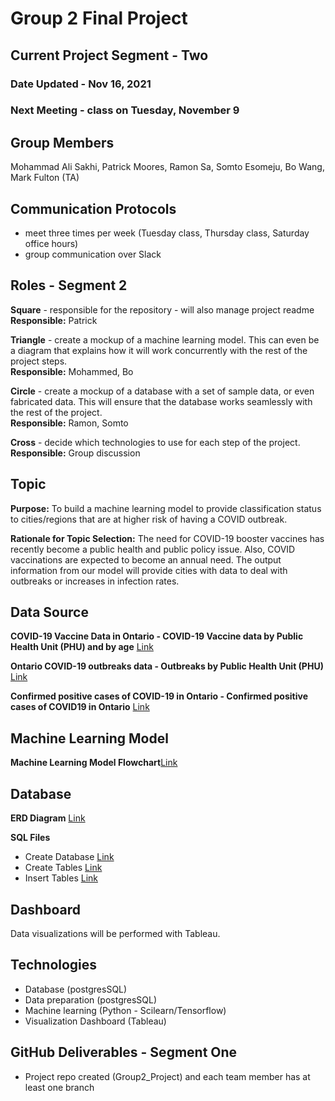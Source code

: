 # Group 2 Final Project


## Current Project Segment - Two

### Date Updated - Nov 16, 2021

### Next Meeting - class on Tuesday, November 9


## Group Members
Mohammad Ali Sakhi, Patrick Moores, Ramon Sa, Somto Esomeju, Bo Wang, Mark Fulton (TA)


## Communication Protocols
- meet three times per week (Tuesday class, Thursday class, Saturday office hours)
- group communication over Slack


## Roles - Segment 2
**Square** - responsible for the repository - will also manage project readme    
**Responsible:** Patrick

**Triangle** - create a mockup of a machine learning model. This can even be a diagram that explains how it will work concurrently with the rest of the project steps.  
**Responsible:** Mohammed, Bo

**Circle** - create a mockup of a database with a set of sample data, or even fabricated data. This will ensure that the database works seamlessly with the rest of the project.  
**Responsible:** Ramon, Somto
    
**Cross** - decide which technologies to use for each step of the project.  
**Responsible:** Group discussion    


## Topic
**Purpose:** To build a machine learning model to provide classification status to cities/regions that are at higher risk of having a COVID outbreak.

**Rationale for Topic Selection:** The need for COVID-19 booster vaccines has recently become a public health and public policy issue. Also, COVID vaccinations are expected to become an annual need. The output information from our model will provide cities with data to deal with outbreaks or increases in infection rates.


## Data Source
**COVID-19 Vaccine Data in Ontario - COVID-19 Vaccine data by Public Health Unit (PHU) and by age** [Link](https://open.canada.ca/data/en/dataset/752ce2b7-c15a-4965-a3dc-397bf405e7cc/resource/ee2e0135-dfb3-4af8-ad91-bcda64ef67fa)

**Ontario COVID-19 outbreaks data - Outbreaks by Public Health Unit (PHU)** [Link](https://open.canada.ca/data/en/dataset/5472ffc1-88e2-48ca-bc9f-4aa249c1298d/resource/41bc5710-25ff-47ef-b77e-6811150a1260)

**Confirmed positive cases of COVID-19 in Ontario - Confirmed positive cases of COVID19 in Ontario** [Link](https://open.canada.ca/data/en/dataset/f4112442-bdc8-45d2-be3c-12efae72fb27/resource/0dc9592a-661e-49cf-8b4a-61c28c466a6e)

 
## Machine Learning Model
**Machine Learning Model Flowchart**[Link](https://github.com/pmoores/Group2_Project/blob/main/Images/ML%20Model%20Overview.pdf)


## Database
**ERD Diagram**  [Link](https://github.com/pmoores/Group2_Project/blob/main/database/ERD.png)

**SQL Files**
- Create Database [Link](https://github.com/pmoores/Group2_Project/blob/main/database/Create_Database.sql)
- Create Tables [Link](https://github.com/pmoores/Group2_Project/blob/main/database/Create_Tables.sql)
- Insert Tables [Link](https://github.com/pmoores/Group2_Project/blob/main/database/insert_tables.sql)


## Dashboard
Data visualizations will be performed with Tableau.


## Technologies
- Database (postgresSQL)
- Data preparation (postgresSQL)
- Machine learning (Python - Scilearn/Tensorflow)
- Visualization Dashboard (Tableau)


## GitHub Deliverables - Segment One
- Project repo created (Group2_Project) and each team member has at least one branch


